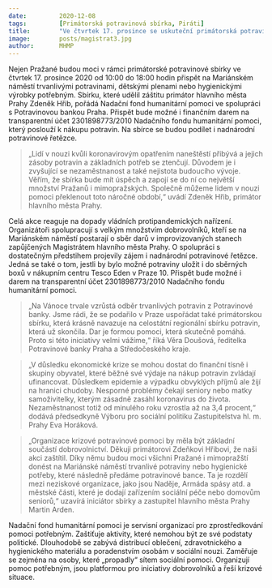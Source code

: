 ```yaml
---
date:         2020-12-08
tags:         [Primátorská potravinová sbírka, Piráti]
title:        "Ve čtvrtek 17. prosince se uskuteční primátorská potravinová sbírka. Na závěr roku pomůže potřebným"
image: 	      posts/magistrat3.jpg
author:       MHMP
---
```


Nejen Pražané budou moci v rámci primátorské potravinové sbírky ve čtvrtek 17. prosince 2020 od 10:00 do 18:00 hodin přispět na Mariánském náměstí trvanlivými potravinami, dětskými plenami nebo hygienickými výrobky potřebným. Sbírku, které udělil záštitu primátor hlavního města Prahy Zdeněk Hřib, pořádá Nadační fond humanitární pomoci ve spolupráci s Potravinovou bankou Praha. Přispět bude možné i finančním darem na transparentní účet 2301898773/2010 Nadačního fondu humanitární pomoci, který poslouží k nákupu potravin. Na sbírce se budou podílet i nadnárodní potravinové řetězce. 

> „Lidí v nouzi kvůli koronavirovým opatřením naneštěstí přibývá a jejich zásoby potravin a základních potřeb se ztenčují. Důvodem je i zvyšující se nezaměstnanost a také nejistota budoucího vývoje. Věřím, že sbírka bude mít úspěch a zapojí se do ní co největší množství Pražanů i mimopražských. Společně můžeme lidem v nouzi pomoci překlenout toto náročné období,“ uvádí Zdeněk Hřib, primátor hlavního města Prahy. 

Celá akce reaguje na dopady vládních protipandemických nařízení. Organizátoři spolupracují s velkým množstvím dobrovolníků, kteří se na Mariánském náměstí postarají o sběr darů v improvizovaných stanech zapůjčených Magistrátem hlavního města Prahy. O spolupráci s dostatečným předstihem projevily zájem i nadnárodní potravinové řetězce. Jedná se také o tom, jestli by bylo možné potraviny uložit i do sběrných boxů v nákupním centru Tesco Eden v Praze 10. Přispět bude možné i darem na transparentní účet 2301898773/2010 Nadačního fondu humanitární pomoci.

> „Na Vánoce trvale vzrůstá odběr trvanlivých potravin z Potravinové banky. Jsme rádi, že se podařilo v Praze uspořádat také primátorskou sbírku, která krásně navazuje na celostátní regionální sbírku potravin, která už skončila. Dar je formou pomoci, která skutečně pomáhá. Proto si této iniciativy velmi vážíme,“ říká Věra Doušová, ředitelka Potravinové banky Praha a Středočeského kraje.

> „V důsledku ekonomické krize se mohou dostat do finanční tísně i skupiny obyvatel, které běžné své výdaje na nákup potravin zvládají ufinancovat. Důsledkem epidemie a výpadku obvyklých příjmů ale žijí na hranici chudoby. Nesporné problémy čekají seniory nebo matky samoživitelky, kterým zásadně zasáhl koronavirus do života. Nezaměstnanost totiž od minulého roku vzrostla až na 3,4 procent,“ dodává předsedkyně Výboru pro sociální politiku Zastupitelstva hl. m. Prahy Eva Horáková.

> „Organizace krizové potravinové pomoci by měla být základní součástí dobrovolnictví. Děkuji primátorovi Zdeňkovi Hřibovi, že naši akci zaštítil. Díky němu budou moci všichni Pražané i mimopražští donést na Mariánské náměstí trvanlivé potraviny nebo hygienické potřeby, které následně předáme potravinové bance. Ta je rozdělí mezi neziskové organizace, jako jsou Naděje, Armáda spásy atd. a městské části, které je dodají zařízením sociální péče nebo domovům seniorů,“ uzavírá iniciátor sbírky a zastupitel hlavního města Prahy Martin Arden.

Nadační fond humanitární pomoci je servisní organizací pro zprostředkování pomoci potřebným. Zaštiťuje aktivity, které nemohou být ze své podstaty politické. Dlouhodobě se zabývá distribucí oblečení, zdravotnického a hygienického materiálu a poradenstvím osobám v sociální nouzi. Zaměřuje se zejména na osoby, které „propadly“ sítem sociální pomoci. Organizují pomoc potřebným, jsou platformou pro iniciativy dobrovolníků a řeší krizové situace. 
